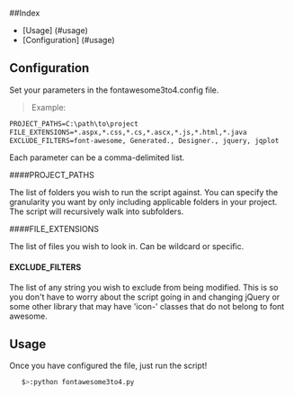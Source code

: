##Index

* [Usage] (#usage)
* [Configuration] (#usage)

## Configuration

Set your parameters in the fontawesome3to4.config file.

> Example:

```txt
PROJECT_PATHS=C:\path\to\project
FILE_EXTENSIONS=*.aspx,*.css,*.cs,*.ascx,*.js,*.html,*.java
EXCLUDE_FILTERS=font-awesome, Generated., Designer., jquery, jqplot
```

Each parameter can be a comma-delimited list.

####PROJECT_PATHS

The list of folders you wish to run the script against.  You can specify the granularity you want by only including applicable folders in your project.  The script will recursively walk into subfolders.

####FILE_EXTENSIONS

The list of files you wish to look in.  Can be wildcard or specific.

#### EXCLUDE_FILTERS

The list of any string you wish to exclude from being modified.  This is so you don't have to worry about the script going in and changing jQuery or some other library that may have 'icon-' classes that do not belong to font awesome.



## Usage

Once you have configured the file, just run the script!

```bash
   $>:python fontawesome3to4.py
```

